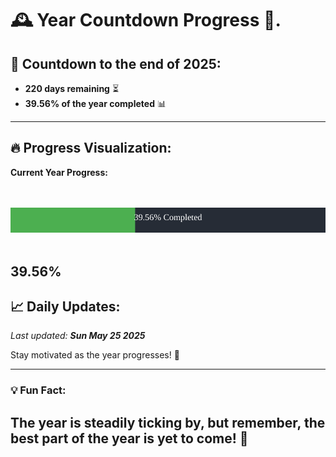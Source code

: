 
# &#x1F570; **Year Countdown Progress** &#x1F389;.

## &#x1F4C5; Countdown to the end of 2025:
- **220 days remaining** &#x23F3;
- **39.56% of the year completed** &#x1F4CA;

---

## &#x1F525; **Progress Visualization**:

**Current Year Progress:**

<br><br>
![Progress Bar](https://raw.githubusercontent.com/dayanidigv/year-countdown-progress/main/progress-bar.svg)
<br><br>

**39.56%**
---

## &#x1F4C8; **Daily Updates**:

_Last updated: **Sun May 25 2025**_

Stay motivated as the year progresses! &#x1F680;

--- 

### &#x1F4A1; **Fun Fact:**
The year is steadily ticking by, but remember, the best part of the year is yet to come! &#x1F31F;
---
